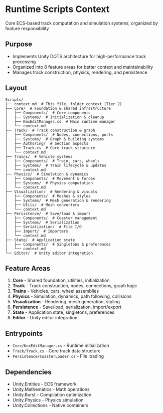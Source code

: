 # Runtime Scripts Context

Core ECS-based track computation and simulation systems, organized by feature responsibility

## Purpose

- Implements Unity DOTS architecture for high-performance track processing
- Organized into 8 feature areas for better context and maintainability
- Manages track construction, physics, rendering, and persistence

## Layout

```
Scripts/
├── context.md  # This file, folder context (Tier 2)
├── Core/  # Foundation & shared infrastructure
│   ├── Components/  # Core components
│   ├── Systems/  # Initialization & cleanup
│   ├── KexEditManager.cs  # Main runtime manager
│   └── context.md
├── Track/  # Track construction & graph
│   ├── Components/  # Nodes, connections, ports
│   ├── Systems/  # Graph & building systems
│   ├── Authoring/  # Section aspects
│   ├── Track.cs  # Core track structure
│   └── context.md
├── Trains/  # Vehicle systems
│   ├── Components/  # Train, cars, wheels
│   ├── Systems/  # Train lifecycle & updates
│   └── context.md
├── Physics/  # Simulation & dynamics
│   ├── Components/  # Movement & forces
│   ├── Systems/  # Physics computation
│   └── context.md
├── Visualization/  # Rendering & visuals
│   ├── Components/  # Meshes & styles
│   ├── Systems/  # Mesh generation & rendering
│   ├── Utils/  # Mesh converters
│   └── context.md
├── Persistence/  # Save/load & import
│   ├── Components/  # Coaster management
│   ├── Systems/  # Serialization
│   ├── Serialization/  # File I/O
│   ├── Import/  # Importers
│   └── context.md
├── State/  # Application state
│   ├── Components/  # Singletons & preferences
│   └── context.md
└── Editor/  # Unity editor integration

```

## Feature Areas

1. **Core** - Shared foundation, utilities, initialization
2. **Track** - Track construction, nodes, connections, graph logic  
3. **Trains** - Vehicles, cars, wheel assemblies
4. **Physics** - Simulation, dynamics, path following, collisions
5. **Visualization** - Rendering, mesh generation, styling
6. **Persistence** - Save/load, serialization, import/export
7. **State** - Application state, singletons, preferences
8. **Editor** - Unity editor integration

## Entrypoints

- `Core/KexEditManager.cs` - Runtime initialization
- `Track/Track.cs` - Core track data structure
- `Persistence/CoasterLoader.cs` - File loading

## Dependencies

- Unity.Entities - ECS framework
- Unity.Mathematics - Math operations
- Unity.Burst - Compilation optimization
- Unity.Physics - Physics simulation
- Unity.Collections - Native containers